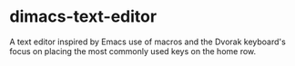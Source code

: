 # dimacs-text-editor
A text editor inspired by Emacs use of macros and the Dvorak keyboard's focus on placing the most commonly used keys on the home row.
